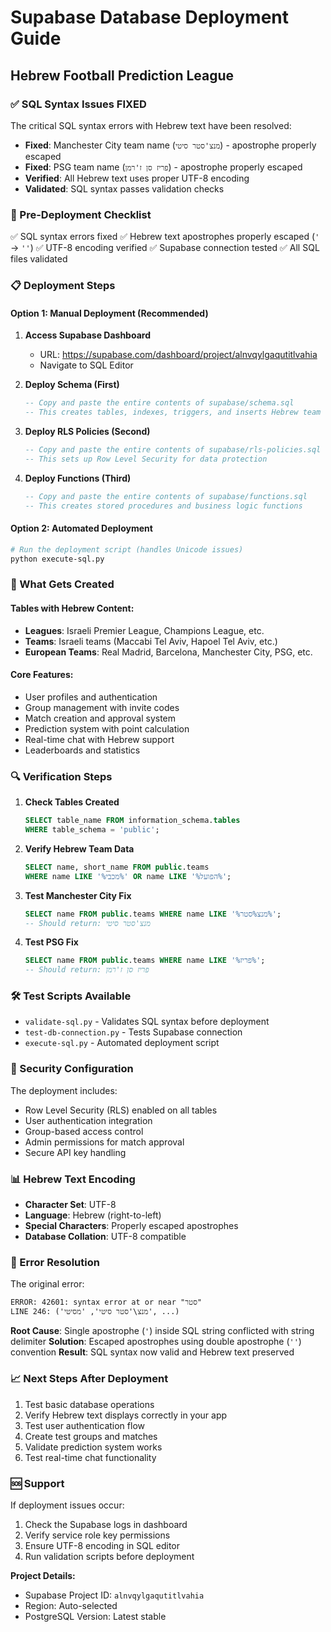 # Supabase Database Deployment Guide
## Hebrew Football Prediction League

### ✅ SQL Syntax Issues FIXED

The critical SQL syntax errors with Hebrew text have been resolved:

- **Fixed**: Manchester City team name (`מנצ'סטר סיטי`) - apostrophe properly escaped
- **Fixed**: PSG team name (`פריז סן ז'רמן`) - apostrophe properly escaped
- **Verified**: All Hebrew text uses proper UTF-8 encoding
- **Validated**: SQL syntax passes validation checks

### 🔧 Pre-Deployment Checklist

✅ SQL syntax errors fixed
✅ Hebrew text apostrophes properly escaped (`'` → `''`)
✅ UTF-8 encoding verified
✅ Supabase connection tested
✅ All SQL files validated

### 📋 Deployment Steps

#### Option 1: Manual Deployment (Recommended)

1. **Access Supabase Dashboard**
   - URL: https://supabase.com/dashboard/project/alnvqylgaqutitlvahia
   - Navigate to SQL Editor

2. **Deploy Schema (First)**
   ```sql
   -- Copy and paste the entire contents of supabase/schema.sql
   -- This creates tables, indexes, triggers, and inserts Hebrew team data
   ```

3. **Deploy RLS Policies (Second)**
   ```sql
   -- Copy and paste the entire contents of supabase/rls-policies.sql
   -- This sets up Row Level Security for data protection
   ```

4. **Deploy Functions (Third)**
   ```sql
   -- Copy and paste the entire contents of supabase/functions.sql
   -- This creates stored procedures and business logic functions
   ```

#### Option 2: Automated Deployment

```bash
# Run the deployment script (handles Unicode issues)
python execute-sql.py
```

### 🎯 What Gets Created

#### Tables with Hebrew Content:
- **Leagues**: Israeli Premier League, Champions League, etc.
- **Teams**: Israeli teams (Maccabi Tel Aviv, Hapoel Tel Aviv, etc.)
- **European Teams**: Real Madrid, Barcelona, Manchester City, PSG, etc.

#### Core Features:
- User profiles and authentication
- Group management with invite codes
- Match creation and approval system
- Prediction system with point calculation
- Real-time chat with Hebrew support
- Leaderboards and statistics

### 🔍 Verification Steps

1. **Check Tables Created**
   ```sql
   SELECT table_name FROM information_schema.tables 
   WHERE table_schema = 'public';
   ```

2. **Verify Hebrew Team Data**
   ```sql
   SELECT name, short_name FROM public.teams 
   WHERE name LIKE '%מכבי%' OR name LIKE '%הפועל%';
   ```

3. **Test Manchester City Fix**
   ```sql
   SELECT name FROM public.teams WHERE name LIKE '%מנצ%סטר%';
   -- Should return: מנצ'סטר סיטי
   ```

4. **Test PSG Fix**
   ```sql
   SELECT name FROM public.teams WHERE name LIKE '%פריז%';
   -- Should return: פריז סן ז'רמן
   ```

### 🛠️ Test Scripts Available

- `validate-sql.py` - Validates SQL syntax before deployment
- `test-db-connection.py` - Tests Supabase connection
- `execute-sql.py` - Automated deployment script

### 🔐 Security Configuration

The deployment includes:
- Row Level Security (RLS) enabled on all tables
- User authentication integration
- Group-based access control
- Admin permissions for match approval
- Secure API key handling

### 📊 Hebrew Text Encoding

- **Character Set**: UTF-8
- **Language**: Hebrew (right-to-left)
- **Special Characters**: Properly escaped apostrophes
- **Database Collation**: UTF-8 compatible

### 🚨 Error Resolution

The original error:
```
ERROR: 42601: syntax error at or near "סטר"
LINE 246: ('מנצ\'סטר סיטי', 'מסיטי', ...)
```

**Root Cause**: Single apostrophe (`'`) inside SQL string conflicted with string delimiter
**Solution**: Escaped apostrophes using double apostrophe (`''`) convention
**Result**: SQL syntax now valid and Hebrew text preserved

### 📈 Next Steps After Deployment

1. Test basic database operations
2. Verify Hebrew text displays correctly in your app
3. Test user authentication flow
4. Create test groups and matches
5. Validate prediction system works
6. Test real-time chat functionality

### 🆘 Support

If deployment issues occur:
1. Check the Supabase logs in dashboard
2. Verify service role key permissions
3. Ensure UTF-8 encoding in SQL editor
4. Run validation scripts before deployment

**Project Details:**
- Supabase Project ID: `alnvqylgaqutitlvahia`
- Region: Auto-selected
- PostgreSQL Version: Latest stable